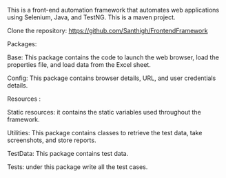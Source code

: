 This is a front-end automation framework that automates web applications using Selenium, Java, and TestNG. This is a maven project.

Clone the repository: https://github.com/Santhigh/FrontendFramework

Packages:

Base: This package contains the code to launch the web browser, load the properties file, and load data from the Excel sheet.

Config: This package contains browser details, URL, and user credentials details.

Resources :

Static resources: it contains the static variables used throughout the framework.

Utilities: This package contains classes to retrieve the test data, take screenshots, and store reports.

TestData: This package contains test data.

Tests: under this package write all the test cases.
